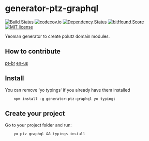 # generator-ptz-graphql

[![Build Status](https://travis-ci.org/polutz/generator-ptz-graphql.svg)](https://travis-ci.org/polutz/generator-ptz-graphql)
[![codecov.io](http://codecov.io/github/polutz/generator-ptz-graphql/coverage.svg)](http://codecov.io/github/polutz/generator-ptz-graphql)
[![Dependency Status](https://gemnasium.com/polutz/generator-ptz-graphql.svg)](https://gemnasium.com/polutz/generator-ptz-graphql)
[![bitHound Score](https://www.bithound.io/github/gotwarlost/istanbul/badges/score.svg)](https://www.bithound.io/github/polutz/generator-ptz-graphql)
[![MIT license](http://img.shields.io/badge/license-MIT-brightgreen.svg)](http://opensource.org/licenses/MIT)

Yeoman generator to create polutz domain modules.

## How to contribute
[pt-br](https://github.com/polutz/generator-ptz-graphql/docs/contribute.pt-br.md)
[en-us](https://github.com/polutz/generator-ptz-graphql/docs/contribute.md)

## Install
You can remove 'yo typings' if you already have them installed
```
    npm install -g generator-ptz-graphql yo typings
```

## Create your project
Go to your project folder and run:
```    
    yo ptz-graphql && typings install
```
